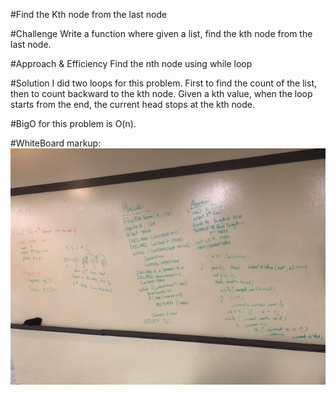 #Find the Kth node from the last node

#Challenge
Write a function where given a list, find the kth node from the last node.

#Approach & Efficiency
Find the nth node using while loop

#Solution
I did two loops for this problem. First to find the count of the list, then to count backward to the kth node. Given a kth value, when the loop starts from the end, the current head stops at the kth node. 

#BigO for this problem is O(n).


#WhiteBoard
markup: ![whiteboard kthnode](/Assets/KthNode.JPG)